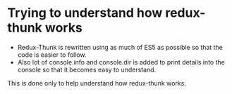 # Trying to understand how redux-thunk works

* Redux-Thunk is rewritten using as much of ES5 as possible so that the code is easier to follow. 
* Also lot of console.info and console.dir is added to print details into the console so that it becomes easy to understand.

This is done only to help understand how redux-thunk works.



